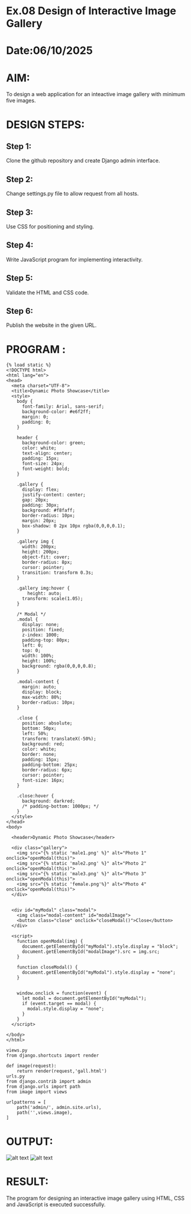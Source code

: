 # Ex.08 Design of Interactive Image Gallery
# Date:06/10/2025
# AIM:
To design a web application for an inteactive image gallery with minimum five images.

# DESIGN STEPS:
## Step 1:
Clone the github repository and create Django admin interface.

## Step 2:
Change settings.py file to allow request from all hosts.

## Step 3:
Use CSS for positioning and styling.

## Step 4:
Write JavaScript program for implementing interactivity.

## Step 5:
Validate the HTML and CSS code.

## Step 6:
Publish the website in the given URL.

# PROGRAM :
```
{% load static %}
<!DOCTYPE html>
<html lang="en">
<head>
  <meta charset="UTF-8">
  <title>Dynamic Photo Showcase</title>
  <style>
    body {
      font-family: Arial, sans-serif;
      background-color: #e6f2ff;
      margin: 0;
      padding: 0;
    }

    header {
      background-color: green;
      color: white;
      text-align: center;
      padding: 15px;
      font-size: 24px;
      font-weight: bold;
    }

    .gallery {
      display: flex;
      justify-content: center;
      gap: 20px;
      padding: 30px;
      background: #f8faff;
      border-radius: 10px;
      margin: 20px;
      box-shadow: 0 2px 10px rgba(0,0,0,0.1);
    }

    .gallery img {
      width: 200px;
      height: 200px;
      object-fit: cover;
      border-radius: 8px;
      cursor: pointer;
      transition: transform 0.3s;
    }

    .gallery img:hover {
        height: auto;
      transform: scale(1.05);
    }

    /* Modal */
    .modal {
      display: none;
      position: fixed;
      z-index: 1000;
      padding-top: 80px;
      left: 0;
      top: 0;
      width: 100%;
      height: 100%;
      background: rgba(0,0,0,0.8);
    }

    .modal-content {
      margin: auto;
      display: block;
      max-width: 80%;
      border-radius: 10px;
    }

    .close {
      position: absolute;
      bottom: 50px;
      left: 50%;
      transform: translateX(-50%);
      background: red;
      color: white;
      border: none;
      padding: 15px;
      padding-bottom: 25px;
      border-radius: 6px;
      cursor: pointer;
      font-size: 16px;
    }

    .close:hover {
      background: darkred;
      /* padding-bottom: 1000px; */
    }
  </style>
</head>
<body>

  <header>Dynamic Photo Showcase</header>

  <div class="gallery">
    <img src="{% static 'male1.png' %}" alt="Photo 1" onclick="openModal(this)">
    <img src="{% static 'male2.png' %}" alt="Photo 2" onclick="openModal(this)">
    <img src="{% static 'male3.png' %}" alt="Photo 3" onclick="openModal(this)">
    <img src="{% static 'female.png'%}" alt="Photo 4" onclick="openModal(this)">
  </div>

  
  <div id="myModal" class="modal">
    <img class="modal-content" id="modalImage">
    <button class="close" onclick="closeModal()">Close</button>
  </div>

  <script>
    function openModal(img) {
      document.getElementById("myModal").style.display = "block";
      document.getElementById("modalImage").src = img.src;
    }

    function closeModal() {
      document.getElementById("myModal").style.display = "none";
    }

    
    window.onclick = function(event) {
      let modal = document.getElementById("myModal");
      if (event.target == modal) {
        modal.style.display = "none";
      }
    }
  </script>

</body>
</html>

views.py 
from django.shortcuts import render

def image(request):
    return render(request,'gall.html')
urls.py
from django.contrib import admin
from django.urls import path
from image import views

urlpatterns = [
    path('admin/', admin.site.urls),
    path('',views.image),
]

```
# OUTPUT:
![alt text](<Screenshot 2025-10-06 054847.png>)
![alt text](<Screenshot 2025-10-06 054856.png>)
# RESULT:
The program for designing an interactive image gallery using HTML, CSS and JavaScript is executed successfully.
